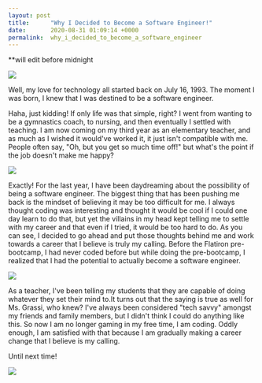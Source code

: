 ```yaml
---
layout: post
title:      "Why I Decided to Become a Software Engineer!"
date:       2020-08-31 01:09:14 +0000
permalink:  why_i_decided_to_become_a_software_engineer
---
```


**will edit before midnight

![](https://media.giphy.com/media/kvKSbXJfQKOY0/giphy.gif)

Well, my love for technology all started back on July 16, 1993. The moment I was born, I knew that I was destined to be a software engineer. 

Haha, just kidding! If only life was that simple, right? I went from wanting to be a gymnastics coach, to nursing, and then eventually I settled with teaching. I am now coming on my third year as an elementary teacher, and as much as I wished it would've worked it, it just isn't compatible with me. People often say, "Oh, but you get so much time off!" but what's the point if the job doesn't make me happy? 

![](https://media.giphy.com/media/G6IATw3N0jhIc/giphy.gif)

Exactly! For the last year, I have been daydreaming about the possibility of being a software engineer. The biggest thing that has been pushing me back is the mindset of believing it may be too difficult for me. I always thought coding was interesting and thought it would be cool if I could one day learn to do that, but yet the villains in my head kept telling me to settle with my career and that even if I tried, it would be too hard to do. As you can see, I decided to go ahead and put those thoughts behind me and work towards a career that I believe is truly my calling. Before the Flatiron pre-bootcamp, I had never coded before but while doing the pre-bootcamp, I realized that I had the potential to actually become a software engineer. 

![](https://media.giphy.com/media/vQqeT3AYg8S5O/giphy.gif)

As a teacher, I've been telling my students that they are capable of doing whatever they set their mind to.It turns out that the saying is true as well for Ms. Grassi, who knew? I've always been considered "tech savvy" amongst my friends and family members, but I didn't think I could do anything like this. So now I am no longer gaming in my free time, I am coding. Oddly enough, I am satisfied with that because I am gradually making a career change that I believe is my calling. 

Until next time!

![](https://media.giphy.com/media/jp2KXzsPtoKFG/giphy.gif)
